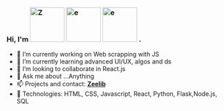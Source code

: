 ### Hi, I'm <img src="https://imgur.com/poODpwa" title="Z" alt="Z" width="80">  <img src="https://imgur.com/9lDkBHS" title="e" alt="e" width="80">  <img src="https://imgur.com/9lDkBHS" title="e" alt="e" width="80"> .

- 🔭 I’m currently working on Web scrapping with JS
- 🌱 I’m currently learning advanced UI/UX, algos and ds
- 👯 I’m looking to collaborate in React.js
- 💬 Ask me about ...Anything
- 📫 Projects and contact: [**Zeelib**](https://zeelib.com)
- :construction_worker: Technologies: HTML, CSS, Javascript, React, Python, Flask,Node.js, SQL 
